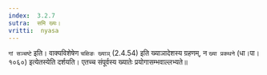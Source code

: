 ```yaml
---
index:  3.2.7
sutra:  समि ख्यः।
vritti:  nyasa
---
```


`गां सञ्चष्टे` इति। वाक्यविशेषेण `चक्षिङः ख्याञ्` (2.4.54) इति ख्याञादेशस्य ग्रहणम्, न `ख्या प्रकथने` (धा।पा।१०६०) इत्येतस्येति दर्शयति। एतच्च संपूर्वस्य ख्यातेः प्रयोगासम्भवाल्लभ्यते॥
